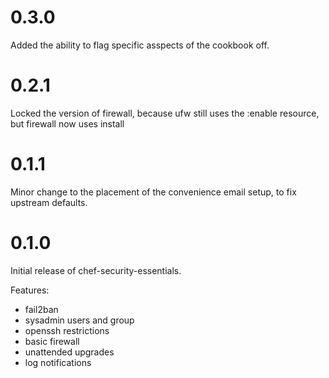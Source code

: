 # 0.3.0

Added the ability to flag specific asspects of the cookbook off.

# 0.2.1

Locked the version of firewall, because ufw still uses the :enable resource, but firewall now 
uses install

# 0.1.1

Minor change to the placement of the convenience email setup, to fix upstream defaults.

# 0.1.0

Initial release of chef-security-essentials. 

Features:

* fail2ban
* sysadmin users and group
* openssh restrictions
* basic firewall
* unattended upgrades
* log notifications
